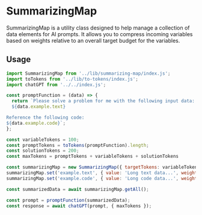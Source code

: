 # SummarizingMap

SummarizingMap is a utility class designed to help manage a collection of data elements for AI prompts. It allows you to compress incoming variables based on weights relative to an overall target budget for the variables.

## Usage

```javascript
import SummarizingMap from '../lib/summarizing-map/index.js';
import toTokens from '../lib/to-tokens/index.js';
import chatGPT from '../../index.js';

const promptFunction = (data) => {
  return `Please solve a problem for me with the following input data:
  ${data.example.text}

Reference the following code:
${data.example.code}`;
};

const variableTokens = 100;
const promptTokens = toTokens(promptFunction).length;
const solutionTokens = 200;
const maxTokens = promptTokens + variableTokens + solutionTokens

const summarizingMap = new SummarizingMap({ targetTokens: variableTokens });
summarizingMap.set('example.text', { value: 'Long text data...', weight: 1, type: 'text' });
summarizingMap.set('example.code', { value: 'Long code data...', weight: 0.5, type: 'code' });

const summarizedData = await summarizingMap.getAll();

const prompt = promptFunction(summarizedData);
const response = await chatGPT(prompt, { maxTokens });
```
